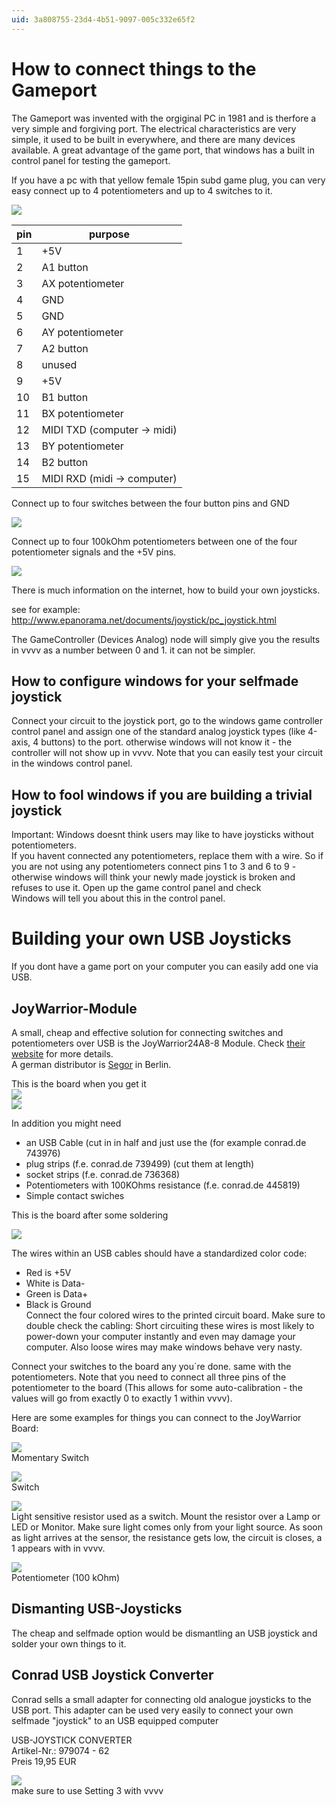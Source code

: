 ```yaml
---
uid: 3a808755-23d4-4b51-9097-005c332e65f2
---
```


# How to connect things to the Gameport
The Gameport was invented with the orgiginal PC in 1981 and is therfore a very simple and forgiving port. The electrical characteristics are very simple, it used to be built in everywhere, and there are many devices available. A great advantage of the game port, that windows has a built in control panel for testing the gameport.   

If you have a pc with that yellow female 15pin subd game plug, you can very easy connect up to 4 potentiometers and up to 4 switches to it.   

![](~/img/gameport_3.jpg "")  

pin|purpose  
--- | ---  
1       |+5V
2       |A1 button
3       |AX potentiometer
4       |GND
5       |GND
6       |AY potentiometer
7       |A2 button
8       |unused
9       |+5V
10      |B1 button
11      |BX potentiometer
12      |MIDI TXD (computer -> midi)
13      |BY potentiometer
14      |B2 button
15      |MIDI RXD  (midi -> computer)

Connect up to four switches between the four button pins and GND  

![](~/img/sw_3.gif "")   

Connect up to four 100kOhm potentiometers between one of the four potentiometer signals and the +5V pins.    

![](~/img/pots_3.gif "")  

There is much information on the internet, how to build your  own joysticks.   

see for example:    
<a href="http://www.epanorama.net/documents/joystick/pc_joystick.html" class="extURL" target="_blank">http://www.epanorama.net/documents/joystick/pc_joystick.html</a>  

The GameController (Devices Analog) node will simply give you the results in vvvv as a number between 0 and 1. it can not be simpler.   

## How to configure windows for your selfmade joystick
Connect your circuit to the joystick port, go to the windows game controller control panel and assign one of the standard analog joystick types (like 4-axis, 4 buttons) to the port. otherwise windows will not know it - the controller will not show up in vvvv. Note that you can easily test your circuit in the windows control panel.   

## How to fool windows if you are building a trivial joystick
Important: Windows doesnt think users may like to have joysticks without potentiometers.   
If you havent connected any potentiometers, replace them with a wire. So if you are not using any potentiometers connect pins 1 to 3 and 6 to 9 - otherwise windows will think your newly made joystick is broken and refuses to use it. Open up the game control panel and check  
Windows will tell you about this in the control panel.   


# Building your own USB Joysticks 
If you dont have a game port on your computer you can easily add one via USB.   

## JoyWarrior-Module
A small, cheap and effective solution for connecting switches and potentiometers over USB is the JoyWarrior24A8-8 Module. Check <a href="http://www.codemercs.com/index.php?id=42&L=1" class="extURL" target="_blank">their website</a> for more details.   
A german distributor is <a href="http://cgi.segor.de/user-cgi-bin/sidestep2.pl?foto=1&Q=joywarrior" class="extURL" target="_blank">Segor</a> in Berlin.  

This is the board when you get it  
![](~/img/jwfront_3.jpg "")   
![](~/img/jwback_3.jpg "")   

In addition you might need  
* an USB Cable (cut in in half and just use the (for example conrad.de 743976)  
* plug strips (f.e. conrad.de  739499) (cut them at length)  
* socket strips (f.e. conrad.de  736368)  
* Potentiometers with 100KOhms resistance (f.e. conrad.de  445819)  
* Simple contact swiches  

This is the board after some soldering  

![](~/img/jwcable_3.jpg "")   

The wires within an USB cables should have a standardized color code:   
* Red is +5V  
* White is Data-  
* Green is Data+  
* Black is Ground  
Connect the four colored wires to the printed circuit board. Make sure to double check the cabling: Short circuiting these wires is most likely to power-down your computer instantly and even may damage your computer. Also loose wires may make windows behave very nasty.   

Connect your switches to the board any you´re done. same with the potentiometers. Note that you need to connect all three pins of the potentiometer to the board (This allows for some auto-calibration - the values will go from exactly 0 to exactly 1 within vvvv).    

Here are some examples for things you can connect to the JoyWarrior Board:  

![](~/img/sw2_3.jpg "")   
Momentary Switch  

![](~/img/sw1_3.jpg "")   
Switch  

![](~/img/ldr_3.jpg "")  
Light sensitive resistor used as a switch. Mount the resistor over a Lamp or LED or Monitor. Make sure light comes only from your light source. As soon as light arrives at the sensor, the resistance gets low, the circuit is closes, a 1 appears with in vvvv.   

![](~/img/pot_3.jpg "")   
Potentiometer (100 kOhm)  
 
## Dismanting USB-Joysticks
The cheap and selfmade option would be dismantling an USB joystick and solder your own things to it.   

## Conrad USB Joystick Converter 
Conrad sells a small adapter for connecting old analogue joysticks to the USB port. This adapter can be used very easily to connect your own selfmade "joystick" to an USB equipped computer  

USB-JOYSTICK CONVERTER  
Artikel-Nr.: 979074 -  62   
Preis 19,95 EUR    

![](~/img/rockfire_3.jpg "")   
make sure to use Setting 3 with vvvv  


  

